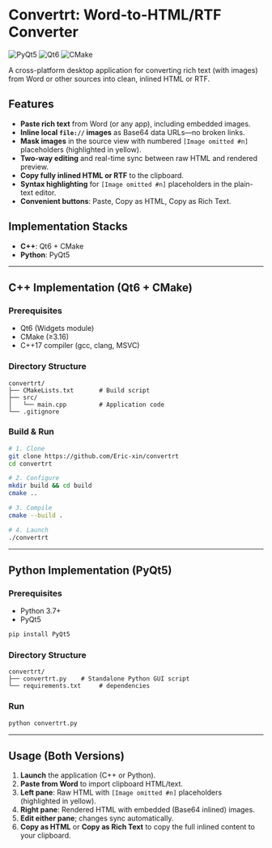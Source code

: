 # Convertrt: Word-to-HTML/RTF Converter

<!-- badge -->
![PyQt5](https://img.shields.io/badge/PyQt5-5.15.4-blue.svg)
![Qt6](https://img.shields.io/badge/Qt-6.2.4-blue.svg)
![CMake](https://img.shields.io/badge/CMake-3.16.3-blue.svg)

A cross-platform desktop application for converting rich text (with images) from Word or other sources into clean, inlined HTML or RTF.

## Features

- **Paste rich text** from Word (or any app), including embedded images.
- **Inline local `file://` images** as Base64 data URLs—no broken links.
- **Mask images** in the source view with numbered `[Image omitted #n]` placeholders (highlighted in yellow).
- **Two-way editing** and real-time sync between raw HTML and rendered preview.
- **Copy fully inlined HTML or RTF** to the clipboard.
- **Syntax highlighting** for `[Image omitted #n]` placeholders in the plain-text editor.
- **Convenient buttons**: Paste, Copy as HTML, Copy as Rich Text.

## Implementation Stacks

- **C++**: Qt6 + CMake
- **Python**: PyQt5

---

## C++ Implementation (Qt6 + CMake)

### Prerequisites

- Qt6 (Widgets module)
- CMake (≥3.16)
- C++17 compiler (gcc, clang, MSVC)

### Directory Structure

```
convertrt/
├── CMakeLists.txt       # Build script
├── src/
│   └── main.cpp         # Application code
└── .gitignore
```

### Build & Run

```sh
# 1. Clone
git clone https://github.com/Eric-xin/convertrt
cd convertrt

# 2. Configure
mkdir build && cd build
cmake ..

# 3. Compile
cmake --build .

# 4. Launch
./convertrt
```

---

## Python Implementation (PyQt5)

### Prerequisites

- Python 3.7+
- PyQt5

```sh
pip install PyQt5
```

### Directory Structure

```
convertrt/
├── convertrt.py    # Standalone Python GUI script
└── requirements.txt     # dependencies
```

### Run

```sh
python convertrt.py
```

---

## Usage (Both Versions)

1. **Launch** the application (C++ or Python).
2. **Paste from Word** to import clipboard HTML/text.
3. **Left pane**: Raw HTML with `[Image omitted #n]` placeholders (highlighted in yellow).
4. **Right pane**: Rendered HTML with embedded (Base64 inlined) images.
5. **Edit either pane**; changes sync automatically.
6. **Copy as HTML** or **Copy as Rich Text** to copy the full inlined content to your clipboard.

